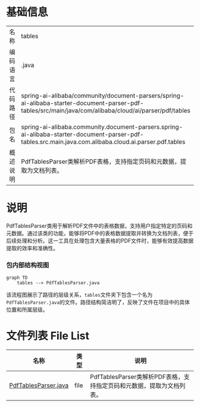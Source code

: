 # 基础信息

|      |      |
|------|------|
| 名称 | tables |
| 编码语言 | .java |
| 代码路径 | spring-ai-alibaba/community/document-parsers/spring-ai-alibaba-starter-document-parser-pdf-tables/src/main/java/com/alibaba/cloud/ai/parser/pdf/tables |
| 包名 | spring-ai-alibaba.community.document-parsers.spring-ai-alibaba-starter-document-parser-pdf-tables.src.main.java.com.alibaba.cloud.ai.parser.pdf.tables |
| 概述说明 | PdfTablesParser类解析PDF表格，支持指定页码和元数据，提取为文档列表。 |

# 说明

PdfTablesParser类用于解析PDF文件中的表格数据，支持用户指定特定的页码和元数据。通过该类的功能，能够将PDF中的表格数据提取并转换为文档列表，便于后续处理和分析。这一工具在处理包含大量表格的PDF文件时，能够有效提高数据提取的效率和准确性。


### 包内部结构视图

```mermaid
graph TD
    tables --> PdfTablesParser.java
```

该流程图展示了路径的层级关系，`tables`文件夹下包含一个名为`PdfTablesParser.java`的文件。路径结构简洁明了，反映了文件在项目中的具体位置和所属层级。

# 文件列表 File List

| 名称   | 类型  | 说明 |
|-------|------|-------------|
| [PdfTablesParser.java](PdfTablesParser.md) | file | PdfTablesParser类解析PDF表格，支持指定页码和元数据，提取为文档列表。 |


